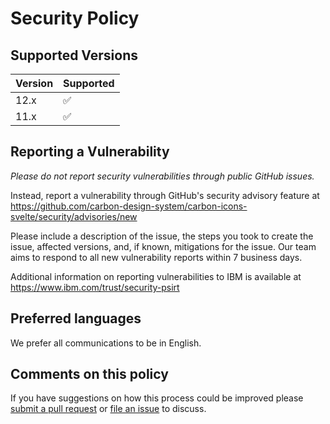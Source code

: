 # Security Policy

## Supported Versions

| Version | Supported          |
| ------- | ------------------ |
| 12.x    | :white_check_mark: |
| 11.x    | :white_check_mark: |

## Reporting a Vulnerability

_Please do not report security vulnerabilities through public GitHub issues._

Instead, report a vulnerability through GitHub's security advisory feature at
https://github.com/carbon-design-system/carbon-icons-svelte/security/advisories/new

Please include a description of the issue, the steps you took to create the
issue, affected versions, and, if known, mitigations for the issue. Our team
aims to respond to all new vulnerability reports within 7 business days.

Additional information on reporting vulnerabilities to IBM is available at
https://www.ibm.com/trust/security-psirt

## Preferred languages

We prefer all communications to be in English.

## Comments on this policy

If you have suggestions on how this process could be improved please
[submit a pull request](https://github.com/carbon-design-system/carbon-icons-svelte/compare)
or [file an issue](https://github.com/carbon-design-system/carbonicons-svelte/issues/new) to
discuss.
